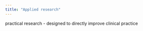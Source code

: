 ```yaml
---
title: "Applied research"
---
```

practical research - designed to directly improve clinical practice

